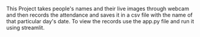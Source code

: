 This Project takes people's names and their live images through webcam and then records the attendance and saves it in a csv file with the name of that particular day's date. To view the records use the app.py file and run it using streamlit.
